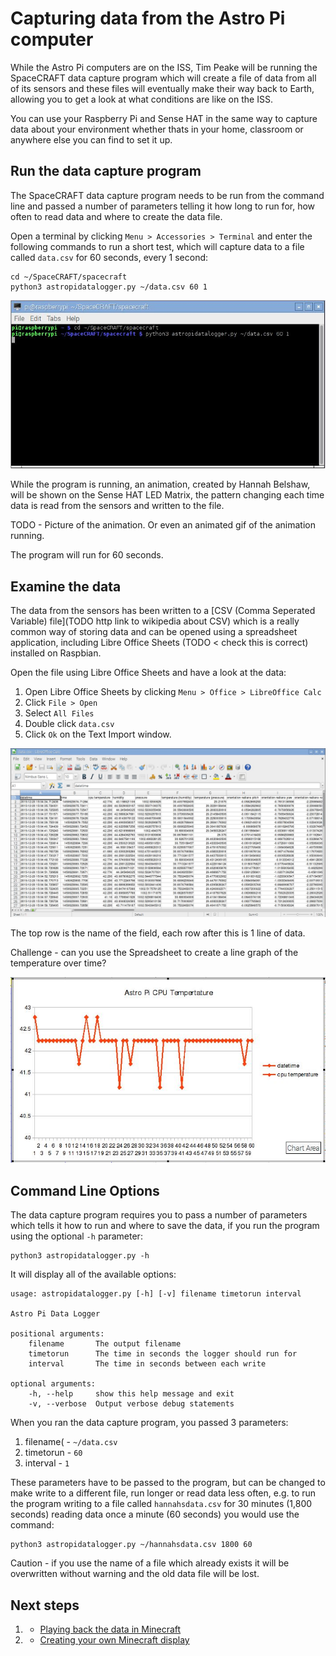 # Capturing data from the Astro Pi computer

While the Astro Pi computers are on the ISS, Tim Peake will be running the SpaceCRAFT data capture program which will create a file of data from all of its sensors and these files will eventually make their way back to Earth, allowing you to get a look at what conditions are like on the ISS.

You can use your Raspberry Pi and Sense HAT in the same way to capture data about your environment whether thats in your home, classroom or anywhere else you can find to set it up.

## Run the data capture program

The SpaceCRAFT data capture program needs to be run from the command line and passed a number of parameters telling it how long to run for, how often to read data and where to create the data file.

Open a terminal by clicking `Menu > Accessories > Terminal` and enter the following commands to run a short test, which will capture data to a file called `data.csv` for 60 seconds, every 1 second:

```
cd ~/SpaceCRAFT/spacecraft
python3 astropidatalogger.py ~/data.csv 60 1
```

![Run data capture](../images/rundatalogger.jpg)

While the program is running, an animation, created by Hannah Belshaw, will be shown on the Sense HAT LED Matrix, the pattern changing each time data is read from the sensors and written to the file.

TODO - Picture of the animation. Or even an animated gif of the animation running.

The program will run for 60 seconds.

## Examine the data

The data from the sensors has been written to a [CSV (Comma Seperated Variable) file](TODO http link to wikipedia about CSV) which is a really common way of storing data and can be opened using a spreadsheet application, including Libre Office Sheets (TODO < check this is correct) installed on Raspbian.

Open the file using Libre Office Sheets and have a look at the data:
1. Open Libre Office Sheets by clicking `Menu > Office > LibreOffice Calc`
2. Click `File > Open`
3. Select `All Files`
4. Double click `data.csv`
5. Click `Ok` on the Text Import window.

![Astro Pi data in LibreOffice Calc](../images/datainspreadsheet.jpg)

The top row is the name of the field, each row after this is 1 line of data.

Challenge - can you use the Spreadsheet to create a line graph of the temperature over time?

![Astro Pi CPU temperature data as a line graph](../images/dataingraph.JPG) 

## Command Line Options

The data capture program requires you to pass a number of parameters which tells it how to run and where to save the data, if you run the program using the optional `-h` parameter: 

```
python3 astropidatalogger.py -h
```

It will display all of the available options:

```
usage: astropidatalogger.py [-h] [-v] filename timetorun interval

Astro Pi Data Logger

positional arguments:
	filename       The output filename
	timetorun      The time in seconds the logger should run for
	interval       The time in seconds between each write

optional arguments:
	-h, --help     show this help message and exit
	-v, --verbose  Output verbose debug statements

```

When you ran the data capture program, you passed 3 parameters:
1. filename( - `~/data.csv`
2. timetorun - `60`
3. interval - `1`

These parameters have to be passed to the program, but can be changed to make write to a different file, run longer or read data less often, e.g. to run the program writing to a file called `hannahsdata.csv` for 30 minutes (1,800 seconds) reading data once a minute (60 seconds) you would use the command:

```
python3 astropidatalogger.py ~/hannahsdata.csv 1800 60
```

Caution - if you use the name of a file which already exists it will be overwritten without warning and the old data file will be lost.

## Next steps
1. - [Playing back the data in Minecraft](playbackdata.md)
2. - [Creating your own Minecraft display](minecraftdisplay.md)